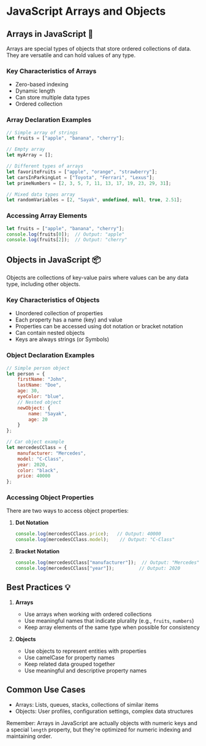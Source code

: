 # JavaScript Arrays and Objects

## Arrays in JavaScript 🚀

Arrays are special types of objects that store ordered collections of data. They are versatile and can hold values of any type.

### Key Characteristics of Arrays

- Zero-based indexing
- Dynamic length
- Can store multiple data types
- Ordered collection

### Array Declaration Examples

```javascript
// Simple array of strings
let fruits = ["apple", "banana", "cherry"];

// Empty array
let myArray = [];

// Different types of arrays
let favoriteFruits = ["apple", "orange", "strawberry"];
let carsInParkingLot = ["Toyota", "Ferrari", "Lexus"];
let primeNumbers = [2, 3, 5, 7, 11, 13, 17, 19, 23, 29, 31];

// Mixed data types array
let randomVariables = [2, "Sayak", undefined, null, true, 2.51];
```

### Accessing Array Elements

```javascript
let fruits = ["apple", "banana", "cherry"];
console.log(fruits[0]);  // Output: "apple"
console.log(fruits[2]);  // Output: "cherry"
```

## Objects in JavaScript 📦

Objects are collections of key-value pairs where values can be any data type, including other objects.

### Key Characteristics of Objects

- Unordered collection of properties
- Each property has a name (key) and value
- Properties can be accessed using dot notation or bracket notation
- Can contain nested objects
- Keys are always strings (or Symbols)

### Object Declaration Examples

```javascript
// Simple person object
let person = {
    firstName: "John",
    lastName: "Doe",
    age: 30,
    eyeColor: "blue",
    // Nested object
    newObject: {
        name: "Sayak",
        age: 20
    }
};

// Car object example
let mercedesCClass = {
    manufacturer: "Mercedes",
    model: "C-Class",
    year: 2020,
    color: "black",
    price: 40000
};
```

### Accessing Object Properties

There are two ways to access object properties:

1. **Dot Notation**
   ```javascript
   console.log(mercedesCClass.price);   // Output: 40000
   console.log(mercedesCClass.model);    // Output: "C-Class"
   ```

2. **Bracket Notation**
   ```javascript
   console.log(mercedesCClass["manufacturer"]);  // Output: "Mercedes"
   console.log(mercedesCClass["year"]);         // Output: 2020
   ```

## Best Practices 💡

1. **Arrays**
   - Use arrays when working with ordered collections
   - Use meaningful names that indicate plurality (e.g., `fruits`, `numbers`)
   - Keep array elements of the same type when possible for consistency

2. **Objects**
   - Use objects to represent entities with properties
   - Use camelCase for property names
   - Keep related data grouped together
   - Use meaningful and descriptive property names

## Common Use Cases

- Arrays: Lists, queues, stacks, collections of similar items
- Objects: User profiles, configuration settings, complex data structures

Remember: Arrays in JavaScript are actually objects with numeric keys and a special `length` property, but they're optimized for numeric indexing and maintaining order.
